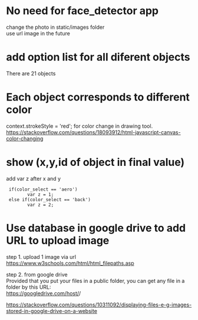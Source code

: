 # No need for face_detector app   
change the photo in static/images folder    
use url image in the future   

# add option list for all diferent objects   
There are 21 objects    

# Each object corresponds to different color   
context.strokeStyle = 'red'; for color change in drawing tool.  
https://stackoverflow.com/questions/18093912/html-javascript-canvas-color-changing   

# show (x,y,id of object in final value)    
add var z after x and y    

     if(color_select == 'aero')
            var z = 1;
     else if(color_select == 'back')
            var z = 2;

# Use database in google drive to add URL to upload image  
step 1. upload 1 image via url   
https://www.w3schools.com/html/html_filepaths.asp    

step 2. from google drive  
Provided that you put your files in a public folder, you can get any file in a folder by this URL:    
https://googledrive.com/host/<folderID>/<filename>     

https://stackoverflow.com/questions/10311092/displaying-files-e-g-images-stored-in-google-drive-on-a-website      


